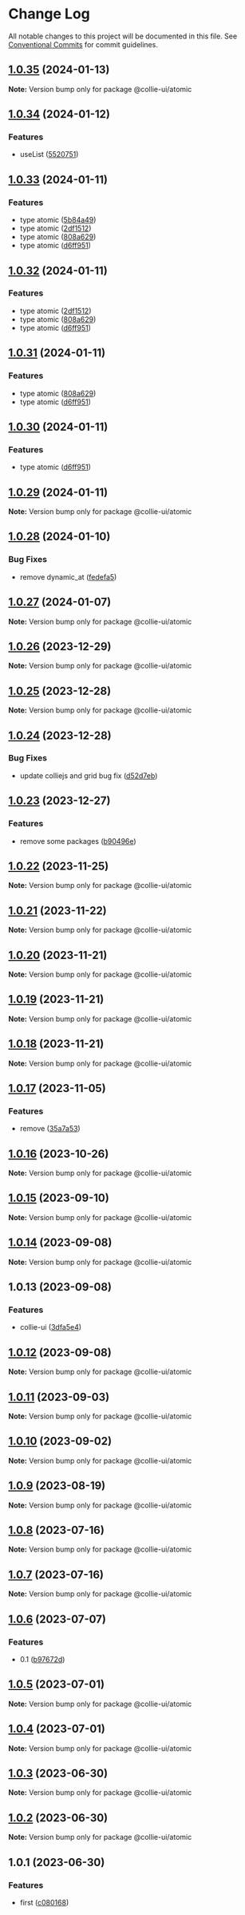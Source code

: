 # Change Log

All notable changes to this project will be documented in this file. See [Conventional Commits](https://conventionalcommits.org) for commit guidelines.

## [1.0.35](https://github.com/collie-ui/collie-ui/compare/@collie-ui/atomic@1.0.34...@collie-ui/atomic@1.0.35) (2024-01-13)

**Note:** Version bump only for package @collie-ui/atomic

## [1.0.34](https://github.com/collie-ui/collie-ui/compare/@collie-ui/atomic@1.0.33...@collie-ui/atomic@1.0.34) (2024-01-12)

### Features

- useList ([5520751](https://github.com/collie-ui/collie-ui/commit/552075186af766b5a7c4693f87cc9f1ade3eb521))

## [1.0.33](https://github.com/collie-ui/collie-ui/compare/@collie-ui/atomic@1.0.29...@collie-ui/atomic@1.0.33) (2024-01-11)

### Features

- type atomic ([5b84a49](https://github.com/collie-ui/collie-ui/commit/5b84a4904e0f5472709b67195e0b45cbfa425eb0))
- type atomic ([2df1512](https://github.com/collie-ui/collie-ui/commit/2df15120fc666588f660acce756e7395b3f49daa))
- type atomic ([808a629](https://github.com/collie-ui/collie-ui/commit/808a6291713e86b5d0d4b5b1920b5a669a7813bd))
- type atomic ([d6ff951](https://github.com/collie-ui/collie-ui/commit/d6ff95199a0c79c9c985e18265ead1671a9fb89c))

## [1.0.32](https://github.com/collie-ui/collie-ui/compare/@collie-ui/atomic@1.0.29...@collie-ui/atomic@1.0.32) (2024-01-11)

### Features

- type atomic ([2df1512](https://github.com/collie-ui/collie-ui/commit/2df15120fc666588f660acce756e7395b3f49daa))
- type atomic ([808a629](https://github.com/collie-ui/collie-ui/commit/808a6291713e86b5d0d4b5b1920b5a669a7813bd))
- type atomic ([d6ff951](https://github.com/collie-ui/collie-ui/commit/d6ff95199a0c79c9c985e18265ead1671a9fb89c))

## [1.0.31](https://github.com/collie-ui/collie-ui/compare/@collie-ui/atomic@1.0.29...@collie-ui/atomic@1.0.31) (2024-01-11)

### Features

- type atomic ([808a629](https://github.com/collie-ui/collie-ui/commit/808a6291713e86b5d0d4b5b1920b5a669a7813bd))
- type atomic ([d6ff951](https://github.com/collie-ui/collie-ui/commit/d6ff95199a0c79c9c985e18265ead1671a9fb89c))

## [1.0.30](https://github.com/collie-ui/collie-ui/compare/@collie-ui/atomic@1.0.29...@collie-ui/atomic@1.0.30) (2024-01-11)

### Features

- type atomic ([d6ff951](https://github.com/collie-ui/collie-ui/commit/d6ff95199a0c79c9c985e18265ead1671a9fb89c))

## [1.0.29](https://github.com/collie-ui/collie-ui/compare/@collie-ui/atomic@1.0.28...@collie-ui/atomic@1.0.29) (2024-01-11)

**Note:** Version bump only for package @collie-ui/atomic

## [1.0.28](https://github.com/collie-ui/collie-ui/compare/@collie-ui/atomic@1.0.27...@collie-ui/atomic@1.0.28) (2024-01-10)

### Bug Fixes

- remove dynamic_at ([fedefa5](https://github.com/collie-ui/collie-ui/commit/fedefa5418cbb57d4a8a3bf4c3d424f80164eb88))

## [1.0.27](https://github.com/collie-ui/collie-ui/compare/@collie-ui/atomic@1.0.26...@collie-ui/atomic@1.0.27) (2024-01-07)

**Note:** Version bump only for package @collie-ui/atomic

## [1.0.26](https://github.com/collie-ui/collie-ui/compare/@collie-ui/atomic@1.0.25...@collie-ui/atomic@1.0.26) (2023-12-29)

**Note:** Version bump only for package @collie-ui/atomic

## [1.0.25](https://github.com/collie-ui/collie-ui/compare/@collie-ui/atomic@1.0.24...@collie-ui/atomic@1.0.25) (2023-12-28)

**Note:** Version bump only for package @collie-ui/atomic

## [1.0.24](https://github.com/collie-ui/collie-ui/compare/@collie-ui/atomic@1.0.23...@collie-ui/atomic@1.0.24) (2023-12-28)

### Bug Fixes

- update colliejs and grid bug fix ([d52d7eb](https://github.com/collie-ui/collie-ui/commit/d52d7eba56323439c4a4d3bc5017d173b713197a))

## [1.0.23](https://github.com/collie-ui/collie-ui/compare/@collie-ui/atomic@1.0.22...@collie-ui/atomic@1.0.23) (2023-12-27)

### Features

- remove some packages ([b90496e](https://github.com/collie-ui/collie-ui/commit/b90496e59c4122cf5459055715ceac9206b9eb8f))

## [1.0.22](https://github.com/collie-ui/collie-ui/compare/@collie-ui/atomic@1.0.21...@collie-ui/atomic@1.0.22) (2023-11-25)

**Note:** Version bump only for package @collie-ui/atomic

## [1.0.21](https://github.com/collie-ui/collie-ui/compare/@collie-ui/atomic@1.0.20...@collie-ui/atomic@1.0.21) (2023-11-22)

**Note:** Version bump only for package @collie-ui/atomic

## [1.0.20](https://github.com/collie-ui/collie-ui/compare/@collie-ui/atomic@1.0.19...@collie-ui/atomic@1.0.20) (2023-11-21)

**Note:** Version bump only for package @collie-ui/atomic

## [1.0.19](https://github.com/collie-ui/collie-ui/compare/@collie-ui/atomic@1.0.18...@collie-ui/atomic@1.0.19) (2023-11-21)

**Note:** Version bump only for package @collie-ui/atomic

## [1.0.18](https://github.com/collie-ui/collie-ui/compare/@collie-ui/atomic@1.0.17...@collie-ui/atomic@1.0.18) (2023-11-21)

**Note:** Version bump only for package @collie-ui/atomic

## [1.0.17](https://github.com/collie-ui/collie-ui/compare/@collie-ui/atomic@1.0.16...@collie-ui/atomic@1.0.17) (2023-11-05)

### Features

- remove ([35a7a53](https://github.com/collie-ui/collie-ui/commit/35a7a531845a08f99114a7d707c83c1e84d0d0e4))

## [1.0.16](https://github.com/collie-ui/collie-ui/compare/@collie-ui/atomic@1.0.15...@collie-ui/atomic@1.0.16) (2023-10-26)

**Note:** Version bump only for package @collie-ui/atomic

## [1.0.15](https://github.com/collie-ui/collie-ui/compare/@collie-ui/atomic@1.0.14...@collie-ui/atomic@1.0.15) (2023-09-10)

**Note:** Version bump only for package @collie-ui/atomic

## [1.0.14](https://github.com/collie-ui/collie-ui/compare/@collie-ui/atomic@1.0.13...@collie-ui/atomic@1.0.14) (2023-09-08)

**Note:** Version bump only for package @collie-ui/atomic

## 1.0.13 (2023-09-08)

### Features

- collie-ui ([3dfa5e4](https://github.com/collie-ui/collie-ui/commit/3dfa5e4eadca863919e9ffbb3dfb9ab726977c7e))

## [1.0.12](https://github.com/collie-ui/collie-ui/compare/@collie-ui/atomic@1.0.11...@collie-ui/atomic@1.0.12) (2023-09-08)

**Note:** Version bump only for package @collie-ui/atomic

## [1.0.11](https://github.com/collie-ui/collie-ui/compare/@collie-ui/atomic@1.0.10...@collie-ui/atomic@1.0.11) (2023-09-03)

**Note:** Version bump only for package @collie-ui/atomic

## [1.0.10](https://github.com/collie-ui/collie-ui/compare/@collie-ui/atomic@1.0.9...@collie-ui/atomic@1.0.10) (2023-09-02)

**Note:** Version bump only for package @collie-ui/atomic

## [1.0.9](https://github.com/collie-ui/collie-ui/compare/@collie-ui/atomic@1.0.8...@collie-ui/atomic@1.0.9) (2023-08-19)

**Note:** Version bump only for package @collie-ui/atomic

## [1.0.8](https://github.com/collie-ui/collie-ui/compare/@collie-ui/atomic@1.0.7...@collie-ui/atomic@1.0.8) (2023-07-16)

**Note:** Version bump only for package @collie-ui/atomic

## [1.0.7](https://github.com/collie-ui/collie-ui/compare/@collie-ui/atomic@1.0.6...@collie-ui/atomic@1.0.7) (2023-07-16)

**Note:** Version bump only for package @collie-ui/atomic

## [1.0.6](https://github.com/collie-ui/collie-ui/compare/@collie-ui/atomic@1.0.5...@collie-ui/atomic@1.0.6) (2023-07-07)

### Features

- 0.1 ([b97672d](https://github.com/collie-ui/collie-ui/commit/b97672d7355db24fc8564651cbabeaa4114f3f04))

## [1.0.5](https://github.com/collie-ui/collie-ui/compare/@collie-ui/atomic@1.0.4...@collie-ui/atomic@1.0.5) (2023-07-01)

**Note:** Version bump only for package @collie-ui/atomic

## [1.0.4](https://github.com/collie-ui/collie-ui/compare/@collie-ui/atomic@1.0.3...@collie-ui/atomic@1.0.4) (2023-07-01)

**Note:** Version bump only for package @collie-ui/atomic

## [1.0.3](https://github.com/collie-ui/collie-ui/compare/@collie-ui/atomic@1.0.1...@collie-ui/atomic@1.0.3) (2023-06-30)

**Note:** Version bump only for package @collie-ui/atomic

## [1.0.2](https://github.com/collie-ui/collie-ui/compare/@collie-ui/atomic@1.0.1...@collie-ui/atomic@1.0.2) (2023-06-30)

**Note:** Version bump only for package @collie-ui/atomic

## 1.0.1 (2023-06-30)

### Features

- first ([c080168](https://github.com/collie-ui/collie-ui/commit/c08016812d92193e95c9600e6121a9e57c6a9165))
